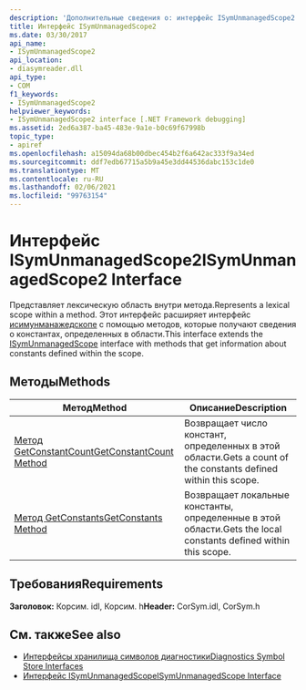 ```yaml
---
description: 'Дополнительные сведения о: интерфейс ISymUnmanagedScope2'
title: Интерфейс ISymUnmanagedScope2
ms.date: 03/30/2017
api_name:
- ISymUnmanagedScope2
api_location:
- diasymreader.dll
api_type:
- COM
f1_keywords:
- ISymUnmanagedScope2
helpviewer_keywords:
- ISymUnmanagedScope2 interface [.NET Framework debugging]
ms.assetid: 2ed6a387-ba45-483e-9a1e-b0c69f67998b
topic_type:
- apiref
ms.openlocfilehash: a15094da68b00dbec454b2f6a642ac333f9a34ed
ms.sourcegitcommit: ddf7edb67715a5b9a45e3dd44536dabc153c1de0
ms.translationtype: MT
ms.contentlocale: ru-RU
ms.lasthandoff: 02/06/2021
ms.locfileid: "99763154"
---
```

# <a name="isymunmanagedscope2-interface"></a><span data-ttu-id="7d284-103">Интерфейс ISymUnmanagedScope2</span><span class="sxs-lookup"><span data-stu-id="7d284-103">ISymUnmanagedScope2 Interface</span></span>

<span data-ttu-id="7d284-104">Представляет лексическую область внутри метода.</span><span class="sxs-lookup"><span data-stu-id="7d284-104">Represents a lexical scope within a method.</span></span> <span data-ttu-id="7d284-105">Этот интерфейс расширяет интерфейс [исимунманажедскопе](isymunmanagedscope-interface.md) с помощью методов, которые получают сведения о константах, определенных в области.</span><span class="sxs-lookup"><span data-stu-id="7d284-105">This interface extends the [ISymUnmanagedScope](isymunmanagedscope-interface.md) interface with methods that get information about constants defined within the scope.</span></span>  
  
## <a name="methods"></a><span data-ttu-id="7d284-106">Методы</span><span class="sxs-lookup"><span data-stu-id="7d284-106">Methods</span></span>  
  
|<span data-ttu-id="7d284-107">Метод</span><span class="sxs-lookup"><span data-stu-id="7d284-107">Method</span></span>|<span data-ttu-id="7d284-108">Описание</span><span class="sxs-lookup"><span data-stu-id="7d284-108">Description</span></span>|  
|------------|-----------------|  
|[<span data-ttu-id="7d284-109">Метод GetConstantCount</span><span class="sxs-lookup"><span data-stu-id="7d284-109">GetConstantCount Method</span></span>](isymunmanagedscope2-getconstantcount-method.md)|<span data-ttu-id="7d284-110">Возвращает число констант, определенных в этой области.</span><span class="sxs-lookup"><span data-stu-id="7d284-110">Gets a count of the constants defined within this scope.</span></span>|  
|[<span data-ttu-id="7d284-111">Метод GetConstants</span><span class="sxs-lookup"><span data-stu-id="7d284-111">GetConstants Method</span></span>](isymunmanagedscope2-getconstants-method.md)|<span data-ttu-id="7d284-112">Возвращает локальные константы, определенные в этой области.</span><span class="sxs-lookup"><span data-stu-id="7d284-112">Gets the local constants defined within this scope.</span></span>|  
  
## <a name="requirements"></a><span data-ttu-id="7d284-113">Требования</span><span class="sxs-lookup"><span data-stu-id="7d284-113">Requirements</span></span>  

 <span data-ttu-id="7d284-114">**Заголовок:** Корсим. idl, Корсим. h</span><span class="sxs-lookup"><span data-stu-id="7d284-114">**Header:** CorSym.idl, CorSym.h</span></span>  
  
## <a name="see-also"></a><span data-ttu-id="7d284-115">См. также</span><span class="sxs-lookup"><span data-stu-id="7d284-115">See also</span></span>

- [<span data-ttu-id="7d284-116">Интерфейсы хранилища символов диагностики</span><span class="sxs-lookup"><span data-stu-id="7d284-116">Diagnostics Symbol Store Interfaces</span></span>](diagnostics-symbol-store-interfaces.md)
- [<span data-ttu-id="7d284-117">Интерфейс ISymUnmanagedScope</span><span class="sxs-lookup"><span data-stu-id="7d284-117">ISymUnmanagedScope Interface</span></span>](isymunmanagedscope-interface.md)

